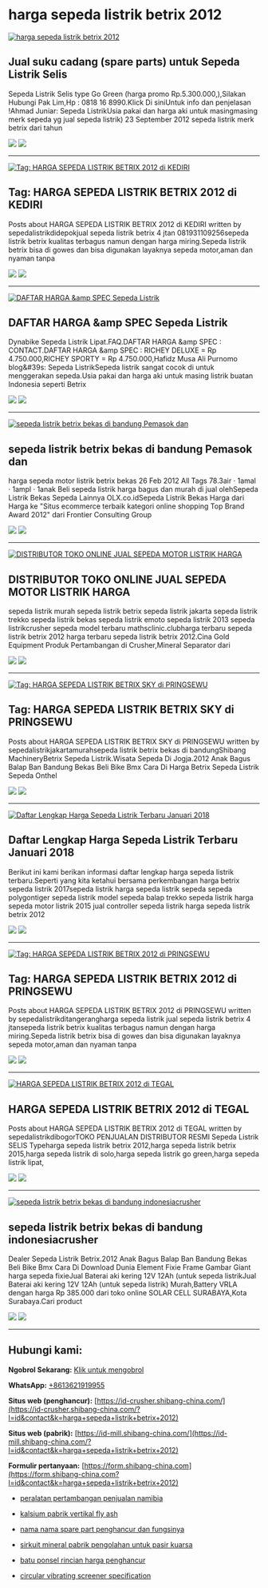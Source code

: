 # harga sepeda listrik betrix 2012

<a href="https://swt.shibang-china.com/?l=id&img&k=harga+sepeda+listrik+betrix+2012" target="_blank">![harga sepeda listrik betrix 2012](http://static.shibang-china.com/all-800x300/779.jpg)</a>

## Jual suku cadang (spare parts) untuk Sepeda Listrik Selis
Sepeda Listrik Selis type Go Green (harga promo Rp.5.300.000,),Silakan Hubungi Pak Lim,Hp : 0818 16 8990.Klick Di siniUntuk info dan penjelasan !Ahmad Juniar: Sepeda ListrikUsia pakai dan harga aki untuk masingmasing merk sepeda yg jual sepeda listrik) 23 September 2012 sepeda listrik merk betrix dari tahun


<a href="https://whatsapp.shibangsoft.com/WhatsApp.php" target="_blank" title="WhatsApp">![](http://static.shibang-china.com/icon/whatsapp.png)</a> <a href="https://swt.shibang-china.com/?l=id&icon&k=harga+sepeda+listrik+betrix+2012" target="_blank">![](http://static.shibang-china.com/icon/chat-id.png)</a>

---

<a href="https://swt.shibang-china.com/?l=id&img&k=harga+sepeda+listrik+betrix+2012" target="_blank">![Tag: HARGA SEPEDA LISTRIK BETRIX 2012 di KEDIRI](http://static.shibang-china.com/all-800x300/853.jpg)</a>

## Tag: HARGA SEPEDA LISTRIK BETRIX 2012 di KEDIRI
Posts about HARGA SEPEDA LISTRIK BETRIX 2012 di KEDIRI written by sepedalistrikdidepokjual sepeda listrik betrix 4 jtan 081931109256sepeda listrik betrix kualitas terbagus namun dengan harga miring.Sepeda listrik betrix bisa di gowes dan bisa digunakan layaknya sepeda motor,aman dan nyaman tanpa


<a href="https://whatsapp.shibangsoft.com/WhatsApp.php" target="_blank" title="WhatsApp">![](http://static.shibang-china.com/icon/whatsapp.png)</a> <a href="https://swt.shibang-china.com/?l=id&icon&k=harga+sepeda+listrik+betrix+2012" target="_blank">![](http://static.shibang-china.com/icon/chat-id.png)</a>

---

<a href="https://swt.shibang-china.com/?l=id&img&k=harga+sepeda+listrik+betrix+2012" target="_blank">![DAFTAR HARGA &amp SPEC Sepeda Listrik](http://static.shibang-china.com/all-800x300/203.jpg)</a>

## DAFTAR HARGA &amp SPEC Sepeda Listrik
Dynabike Sepeda Listrik Lipat.FAQ.DAFTAR HARGA &amp SPEC : CONTACT.DAFTAR HARGA &amp SPEC : RICHEY DELUXE = Rp 4.750.000,RICHEY SPORTY = Rp 4.750.000,Hafidz Musa Ali Purnomo blog&#39s: Sepeda ListrikSepeda listrik sangat cocok di untuk menggerakan sepeda.Usia pakai dan harga aki untuk masing listrik buatan Indonesia seperti Betrix


<a href="https://whatsapp.shibangsoft.com/WhatsApp.php" target="_blank" title="WhatsApp">![](http://static.shibang-china.com/icon/whatsapp.png)</a> <a href="https://swt.shibang-china.com/?l=id&icon&k=harga+sepeda+listrik+betrix+2012" target="_blank">![](http://static.shibang-china.com/icon/chat-id.png)</a>

---

<a href="https://swt.shibang-china.com/?l=id&img&k=harga+sepeda+listrik+betrix+2012" target="_blank">![sepeda listrik betrix bekas di bandung Pemasok dan](http://static.shibang-china.com/all-800x300/1012.jpg)</a>

## sepeda listrik betrix bekas di bandung Pemasok dan
harga sepeda motor listrik betrix bekas 26 Feb 2012 All Tags 78.3air · 1amal · 1ampl · 1anak Beli sepeda listrik harga bagus dan murah di jual olehSepeda Listrik Bekas Sepeda Lainnya OLX.co.idSepeda Listrik Bekas Harga dari Harga ke "Situs ecommerce terbaik kategori online shopping Top Brand Award 2012" dari Frontier Consulting Group


<a href="https://whatsapp.shibangsoft.com/WhatsApp.php" target="_blank" title="WhatsApp">![](http://static.shibang-china.com/icon/whatsapp.png)</a> <a href="https://swt.shibang-china.com/?l=id&icon&k=harga+sepeda+listrik+betrix+2012" target="_blank">![](http://static.shibang-china.com/icon/chat-id.png)</a>

---

<a href="https://swt.shibang-china.com/?l=id&img&k=harga+sepeda+listrik+betrix+2012" target="_blank">![DISTRIBUTOR TOKO ONLINE JUAL SEPEDA MOTOR LISTRIK HARGA](http://static.shibang-china.com/all-800x300/347.jpg)</a>

## DISTRIBUTOR TOKO ONLINE JUAL SEPEDA MOTOR LISTRIK HARGA
sepeda listrik murah sepeda listrik betrix sepeda listrik jakarta sepeda listrik trekko sepeda listrik bekas sepeda listrik emoto sepeda listrik 2013 sepeda listrikcrusher sepeda model terbaru mathsclinic.clubharga terbaru sepeda listrik betrix 2012 harga terbaru sepeda listrik betrix 2012.Cina Gold Equipment Produk Pertambangan di Crusher,Mineral Separator dari


<a href="https://whatsapp.shibangsoft.com/WhatsApp.php" target="_blank" title="WhatsApp">![](http://static.shibang-china.com/icon/whatsapp.png)</a> <a href="https://swt.shibang-china.com/?l=id&icon&k=harga+sepeda+listrik+betrix+2012" target="_blank">![](http://static.shibang-china.com/icon/chat-id.png)</a>

---

<a href="https://swt.shibang-china.com/?l=id&img&k=harga+sepeda+listrik+betrix+2012" target="_blank">![Tag: HARGA SEPEDA LISTRIK BETRIX SKY di PRINGSEWU](http://static.shibang-china.com/all-800x300/90.jpg)</a>

## Tag: HARGA SEPEDA LISTRIK BETRIX SKY di PRINGSEWU
Posts about HARGA SEPEDA LISTRIK BETRIX SKY di PRINGSEWU written by sepedalistrikjakartamurahsepeda listrik betrix bekas di bandungShibang MachineryBetrix Sepeda Listrik.Wisata Sepeda Di Jogja.2012 Anak Bagus Balap Ban Bandung Bekas Beli Bike Bmx Cara Di Harga Betrix Sepeda Listrik Sepeda Onthel


<a href="https://whatsapp.shibangsoft.com/WhatsApp.php" target="_blank" title="WhatsApp">![](http://static.shibang-china.com/icon/whatsapp.png)</a> <a href="https://swt.shibang-china.com/?l=id&icon&k=harga+sepeda+listrik+betrix+2012" target="_blank">![](http://static.shibang-china.com/icon/chat-id.png)</a>

---

<a href="https://swt.shibang-china.com/?l=id&img&k=harga+sepeda+listrik+betrix+2012" target="_blank">![Daftar Lengkap Harga Sepeda Listrik Terbaru Januari 2018](http://static.shibang-china.com/all-800x300/534.jpg)</a>

## Daftar Lengkap Harga Sepeda Listrik Terbaru Januari 2018
Berikut ini kami berikan informasi daftar lengkap harga sepeda listrik terbaru.Seperti yang kita ketahui bersama perkembangan harga betrix sepeda listrik 2017sepeda listrik harga sepeda listrik sepeda sepeda polygontiger sepeda listrik model sepeda balap trekko sepeda listrik harga sepeda motor listrik 2015 jual controller sepeda listrik harga sepeda listrik betrix 2012


<a href="https://whatsapp.shibangsoft.com/WhatsApp.php" target="_blank" title="WhatsApp">![](http://static.shibang-china.com/icon/whatsapp.png)</a> <a href="https://swt.shibang-china.com/?l=id&icon&k=harga+sepeda+listrik+betrix+2012" target="_blank">![](http://static.shibang-china.com/icon/chat-id.png)</a>

---

<a href="https://swt.shibang-china.com/?l=id&img&k=harga+sepeda+listrik+betrix+2012" target="_blank">![Tag: HARGA SEPEDA LISTRIK BETRIX 2012 di PRINGSEWU](http://static.shibang-china.com/all-800x300/508.jpg)</a>

## Tag: HARGA SEPEDA LISTRIK BETRIX 2012 di PRINGSEWU
Posts about HARGA SEPEDA LISTRIK BETRIX 2012 di PRINGSEWU written by sepedalistrikditangerangharga sepeda listrik jual sepeda listrik betrix 4 jtansepeda listrik betrix kualitas terbagus namun dengan harga miring.Sepeda listrik betrix bisa di gowes dan bisa digunakan layaknya sepeda motor,aman dan nyaman tanpa


<a href="https://whatsapp.shibangsoft.com/WhatsApp.php" target="_blank" title="WhatsApp">![](http://static.shibang-china.com/icon/whatsapp.png)</a> <a href="https://swt.shibang-china.com/?l=id&icon&k=harga+sepeda+listrik+betrix+2012" target="_blank">![](http://static.shibang-china.com/icon/chat-id.png)</a>

---

<a href="https://swt.shibang-china.com/?l=id&img&k=harga+sepeda+listrik+betrix+2012" target="_blank">![HARGA SEPEDA LISTRIK BETRIX 2012 di TEGAL](http://static.shibang-china.com/all-800x300/1355.jpg)</a>

## HARGA SEPEDA LISTRIK BETRIX 2012 di TEGAL
Posts about HARGA SEPEDA LISTRIK BETRIX 2012 di TEGAL written by sepedalistrikdibogorTOKO PENJUALAN DISTRIBUTOR RESMI Sepeda Listrik SELIS Typeharga sepeda listrik betrix 2012,harga sepeda listrik betrix 2015,harga sepeda listrik di solo,harga sepeda listrik go green,harga sepeda listrik lipat,


<a href="https://whatsapp.shibangsoft.com/WhatsApp.php" target="_blank" title="WhatsApp">![](http://static.shibang-china.com/icon/whatsapp.png)</a> <a href="https://swt.shibang-china.com/?l=id&icon&k=harga+sepeda+listrik+betrix+2012" target="_blank">![](http://static.shibang-china.com/icon/chat-id.png)</a>

---

<a href="https://swt.shibang-china.com/?l=id&img&k=harga+sepeda+listrik+betrix+2012" target="_blank">![sepeda listrik betrix bekas di bandung indonesiacrusher](http://static.shibang-china.com/all-800x300/501.jpg)</a>

## sepeda listrik betrix bekas di bandung indonesiacrusher
Dealer Sepeda Listrik Betrix.2012 Anak Bagus Balap Ban Bandung Bekas Beli Bike Bmx Cara Di Download Dunia Element Fixie Frame Gambar Giant harga sepeda fixieJual Baterai aki kering 12V 12Ah (untuk sepeda listrikJual Baterai aki kering 12V 12Ah (untuk sepeda listrik) Murah,Battery VRLA dengan harga Rp 385.000 dari toko online SOLAR CELL SURABAYA,Kota Surabaya.Cari product


<a href="https://whatsapp.shibangsoft.com/WhatsApp.php" target="_blank" title="WhatsApp">![](http://static.shibang-china.com/icon/whatsapp.png)</a> <a href="https://swt.shibang-china.com/?l=id&icon&k=harga+sepeda+listrik+betrix+2012" target="_blank">![](http://static.shibang-china.com/icon/chat-id.png)</a>

---
## Hubungi kami:

**Ngobrol Sekarang:** [Klik untuk mengobrol](https://swt.shibang-china.com?l=id&contact&k=harga+sepeda+listrik+betrix+2012)

**WhatsApp:**  [+8613621919955](https://whatsapp.shibangsoft.com/WhatsApp.php)

**Situs web (penghancur):** [https://id-crusher.shibang-china.com/](https://id-crusher.shibang-china.com/?l=id&contact&k=harga+sepeda+listrik+betrix+2012)

**Situs web (pabrik):** [https://id-mill.shibang-china.com/](https://id-mill.shibang-china.com/?l=id&contact&k=harga+sepeda+listrik+betrix+2012)

**Formulir pertanyaan:** [https://form.shibang-china.com](https://form.shibang-china.com?l=id&contact&k=harga+sepeda+listrik+betrix+2012)

* [peralatan pertambangan penjualan namibia](../35/peralatan%20pertambangan%20penjualan%20namibia.md)

* [kalsium pabrik vertikal fly ash](../35/kalsium%20pabrik%20vertikal%20fly%20ash.md)

* [nama nama spare part penghancur dan fungsinya](../33/nama%20nama%20spare%20part%20penghancur%20dan%20fungsinya.md)

* [sirkuit mineral pabrik pengolahan untuk pasir kuarsa](../40/sirkuit%20mineral%20pabrik%20pengolahan%20untuk%20pasir%20kuarsa.md)

* [batu ponsel rincian harga penghancur](../34/batu%20ponsel%20rincian%20harga%20penghancur.md)

* [circular vibrating screener specification](../32/circular%20vibrating%20screener%20specification.md)